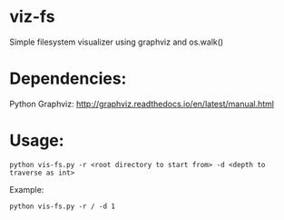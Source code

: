 # viz-fs
Simple filesystem visualizer using graphviz and os.walk()

# Dependencies:
Python Graphviz: http://graphviz.readthedocs.io/en/latest/manual.html

# Usage:
```
python vis-fs.py -r <root directory to start from> -d <depth to traverse as int>
```
Example:
```
python vis-fs.py -r / -d 1
```
